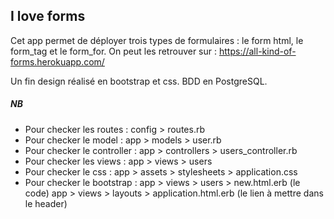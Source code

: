 ## I love forms

Cet app permet de déployer trois types de formulaires : le form html, le form_tag et le form_for. On peut les retrouver sur : https://all-kind-of-forms.herokuapp.com/

Un fin design réalisé en bootstrap et css. BDD en PostgreSQL.

##### NB
- Pour checker les routes : config > routes.rb
- Pour checker le model : app > models > user.rb
- Pour checker le controller : app > controllers > users_controller.rb
- Pour checker les views : app > views > users
- Pour checker le css : app > assets > stylesheets > application.css
- Pour checker le bootstrap : app > views > users > new.html.erb (le code)
                              app > views > layouts > application.html.erb (le lien à mettre dans le header) 

